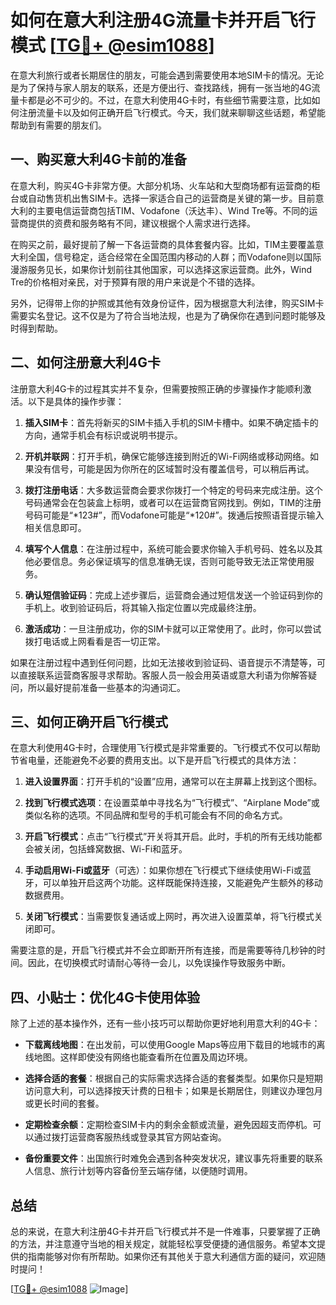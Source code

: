 # 如何在意大利注册4G流量卡并开启飞行模式 [[TG💪+ @esim1088](https://t.me/s/esim1088)]

在意大利旅行或者长期居住的朋友，可能会遇到需要使用本地SIM卡的情况。无论是为了保持与家人朋友的联系，还是方便出行、查找路线，拥有一张当地的4G流量卡都是必不可少的。不过，在意大利使用4G卡时，有些细节需要注意，比如如何注册流量卡以及如何正确开启飞行模式。今天，我们就来聊聊这些话题，希望能帮助到有需要的朋友们。

## 一、购买意大利4G卡前的准备

在意大利，购买4G卡非常方便。大部分机场、火车站和大型商场都有运营商的柜台或自动售货机出售SIM卡。选择一家适合自己的运营商是关键的第一步。目前意大利的主要电信运营商包括TIM、Vodafone（沃达丰）、Wind Tre等。不同的运营商提供的资费和服务略有不同，建议根据个人需求进行选择。

在购买之前，最好提前了解一下各运营商的具体套餐内容。比如，TIM主要覆盖意大利全国，信号稳定，适合经常在全国范围内移动的人群；而Vodafone则以国际漫游服务见长，如果你计划前往其他国家，可以选择这家运营商。此外，Wind Tre的价格相对亲民，对于预算有限的用户来说是个不错的选择。

另外，记得带上你的护照或其他有效身份证件，因为根据意大利法律，购买SIM卡需要实名登记。这不仅是为了符合当地法规，也是为了确保你在遇到问题时能够及时得到帮助。

## 二、如何注册意大利4G卡

注册意大利4G卡的过程其实并不复杂，但需要按照正确的步骤操作才能顺利激活。以下是具体的操作步骤：

1. **插入SIM卡**：首先将新买的SIM卡插入手机的SIM卡槽中。如果不确定插卡的方向，通常手机会有标识或说明书提示。

2. **开机并联网**：打开手机，确保它能够连接到附近的Wi-Fi网络或移动网络。如果没有信号，可能是因为你所在的区域暂时没有覆盖信号，可以稍后再试。

3. **拨打注册电话**：大多数运营商会要求你拨打一个特定的号码来完成注册。这个号码通常会在包装盒上标明，或者可以在运营商官网找到。例如，TIM的注册号码可能是“*123#”，而Vodafone可能是“*120#”。拨通后按照语音提示输入相关信息即可。

4. **填写个人信息**：在注册过程中，系统可能会要求你输入手机号码、姓名以及其他必要信息。务必保证填写的信息准确无误，否则可能导致无法正常使用服务。

5. **确认短信验证码**：完成上述步骤后，运营商会通过短信发送一个验证码到你的手机上。收到验证码后，将其输入指定位置以完成最终注册。

6. **激活成功**：一旦注册成功，你的SIM卡就可以正常使用了。此时，你可以尝试拨打电话或上网看看是否一切正常。

如果在注册过程中遇到任何问题，比如无法接收到验证码、语音提示不清楚等，可以直接联系运营商客服寻求帮助。客服人员一般会用英语或意大利语为你解答疑问，所以最好提前准备一些基本的沟通词汇。

## 三、如何正确开启飞行模式

在意大利使用4G卡时，合理使用飞行模式是非常重要的。飞行模式不仅可以帮助节省电量，还能避免不必要的费用支出。以下是开启飞行模式的具体方法：

1. **进入设置界面**：打开手机的“设置”应用，通常可以在主屏幕上找到这个图标。

2. **找到飞行模式选项**：在设置菜单中寻找名为“飞行模式”、“Airplane Mode”或类似名称的选项。不同品牌和型号的手机可能会有不同的命名方式。

3. **开启飞行模式**：点击“飞行模式”开关将其开启。此时，手机的所有无线功能都会被关闭，包括蜂窝数据、Wi-Fi和蓝牙。

4. **手动启用Wi-Fi或蓝牙**（可选）：如果你想在飞行模式下继续使用Wi-Fi或蓝牙，可以单独开启这两个功能。这样既能保持连接，又能避免产生额外的移动数据费用。

5. **关闭飞行模式**：当需要恢复通话或上网时，再次进入设置菜单，将飞行模式关闭即可。

需要注意的是，开启飞行模式并不会立即断开所有连接，而是需要等待几秒钟的时间。因此，在切换模式时请耐心等待一会儿，以免误操作导致服务中断。

## 四、小贴士：优化4G卡使用体验

除了上述的基本操作外，还有一些小技巧可以帮助你更好地利用意大利的4G卡：

- **下载离线地图**：在出发前，可以使用Google Maps等应用下载目的地城市的离线地图。这样即使没有网络也能查看所在位置及周边环境。
  
- **选择合适的套餐**：根据自己的实际需求选择合适的套餐类型。如果你只是短期访问意大利，可以选择按天计费的日租卡；如果是长期居住，则建议办理包月或更长时间的套餐。

- **定期检查余额**：定期检查SIM卡内的剩余金额或流量，避免因超支而停机。可以通过拨打运营商客服热线或登录其官方网站查询。

- **备份重要文件**：出国旅行时难免会遇到各种突发状况，建议事先将重要的联系人信息、旅行计划等内容备份至云端存储，以便随时调用。

## 总结

总的来说，在意大利注册4G卡并开启飞行模式并不是一件难事，只要掌握了正确的方法，并注意遵守当地的相关规定，就能轻松享受便捷的通信服务。希望本文提供的指南能够对你有所帮助。如果你还有其他关于意大利通信方面的疑问，欢迎随时提问！

[[TG💪+ @esim1088](https://t.me/s/esim1088) ![Image](https://i.postimg.cc/4NQfJmqS/Snipaste-2025-05-13-00-14-12.png)]